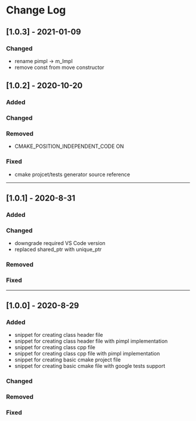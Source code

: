 # Change Log

## [1.0.3] - 2021-01-09

### Changed

- rename pimpl -> m_Impl
- remove const from move constructor

## [1.0.2] - 2020-10-20

### Added

### Changed

### Removed

  - CMAKE_POSITION_INDEPENDENT_CODE ON

### Fixed

- cmake projcet/tests generator source reference

-----

## [1.0.1] - 2020-8-31

### Added

### Changed

- downgrade required VS Code version 
- replaced shared_ptr with unique_ptr

### Removed

### Fixed

-----

## [1.0.0] - 2020-8-29
### Added
- snippet for creating class header file
- snippet for creating class header file with pimpl implementation
- snippet for creating class cpp file
- snippet for creating class cpp file with pimpl implementation
- snippet for creating basic cmake project file
- snippet for creating basic cmake file with google tests support

### Changed

### Removed

### Fixed
